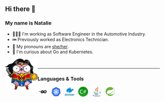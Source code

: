 ## Hi there 👋 

### My name is **Natalie**

* 👩🏻‍💻 I'm working as Software Engineer in the Automotive Industry.
* ⏮️ Previously worked as Electronics Technician.
* 🌈 My pronouns are [she/her](https://pronoun.is/she).
* 📖 I'm curious about Go and Kubernetes.

<img align="left" height="100" src="https://github.com/ashleymcnamara/gophers/blob/master/WonderWomanGopher.png" />

<br>

---
### Languages & Tools

<img align="left" style="padding-right: 12px" alt="Go" width="32px" src="https://github.com/github/explore/raw/master/topics/go/go.png"/>
<img align="left" style="padding-right: 12px" alt="Kubernetes" width="32px" src="https://github.com/github/explore/raw/master/topics/kubernetes/kubernetes.png" />
<img align="left" style="padding-right: 12px" alt="Docker" width="32px" src="https://github.com/github/explore/raw/master/topics/docker/docker.png"/>
<img align="left" style="padding-right: 12px" alt="C#" width="32px" src="https://raw.githubusercontent.com/github/explore/master/topics/csharp/csharp.png"/>
<img align="left" style="padding-right: 12px" alt="Java" width="32px" src="https://raw.githubusercontent.com/github/explore/master/topics/java/java.png"/>
<img align="left" style="padding-right: 12px" alt="Spring-Boot" width="32px" src="https://raw.githubusercontent.com/github/explore/master/topics/spring-boot/spring-boot.png"/>

